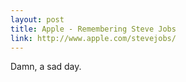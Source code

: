 ```yaml
---
layout: post
title: Apple - Remembering Steve Jobs
link: http://www.apple.com/stevejobs/
---
```

Damn, a sad day.
